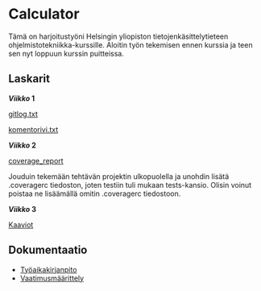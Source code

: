 # Calculator

Tämä on harjoitustyöni Helsingin yliopiston tietojenkäsittelytieteen ohjelmistotekniikka-kurssille. Aloitin työn tekemisen ennen kurssia ja teen sen nyt loppuun kurssin puitteissa.


## Laskarit

**_Viikko_ 1**

[gitlog.txt](https://github.com/opturtio/ot-harjoitustyo/blob/master/laskarit/viikko1/gitlog.txt)

[komentorivi.txt](https://github.com/opturtio/ot-harjoitustyo/blob/master/laskarit/viikko1/komentorivi.txt)


**_Viikko_ 2**

[coverage_report](https://github.com/opturtio/ot-harjoitustyo/blob/master/laskarit/viikko2/coverage_report.png)

Jouduin tekemään tehtävän projektin ulkopuolella ja unohdin lisätä .coveragerc tiedoston, joten testiin tuli mukaan tests-kansio. Olisin voinut poistaa ne lisäämällä omitin .coveragerc tiedostoon.


**_Viikko_ 3**

[Kaaviot](https://github.com/opturtio/ot-harjoitustyo/blob/master/laskarit/viikko3/viikko3.md)

## Dokumentaatio
- [Työaikakirjanpito](https://github.com/opturtio/ot-harjoitustyo/blob/master/dokumentaatio/tuntikirjanpito.md)
- [Vaatimusmäärittely](./dokumentaatio/vaatimusmaarittely.md)
